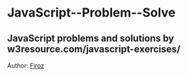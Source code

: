 # JavaScript--Problem--Solve
## JavaScript problems and solutions by w3resource.com/javascript-exercises/

Author: [Firoz](https://github.com/abdullah-al-feroz)
